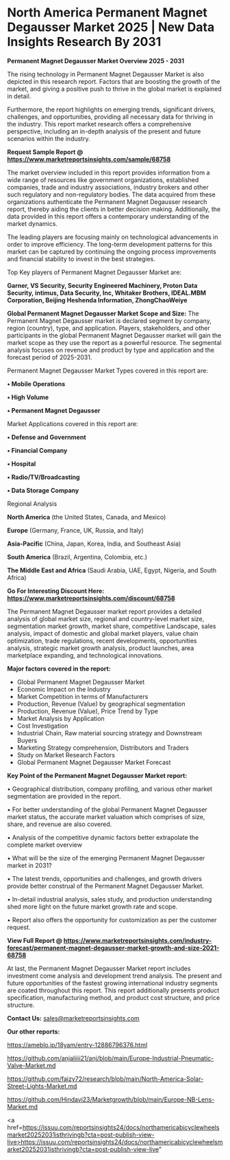 # North America Permanent Magnet Degausser Market 2025 | New Data Insights Research By 2031

<Strong> Permanent Magnet Degausser Market Overview 2025 - 2031</strong>

The rising technology in Permanent Magnet Degausser Market is also depicted in this research report. Factors that are boosting the growth of the market, and giving a positive push to thrive in the global market is explained in detail.

Furthermore, the report highlights on emerging trends, significant drivers, challenges, and opportunities, providing all necessary data for thriving in the industry. This report market research offers a comprehensive perspective, including an in-depth analysis of the present and future scenarios within the industry.

<strong>Request Sample Report @ <a href=https://www.marketreportsinsights.com/sample/68758>https://www.marketreportsinsights.com/sample/68758</a></strong>

The market overview included in this report provides information from a wide range of resources like government organizations, established companies, trade and industry associations, industry brokers and other such regulatory and non-regulatory bodies. The data acquired from these organizations authenticate the Permanent Magnet Degausser research report, thereby aiding the clients in better decision making. Additionally, the data provided in this report offers a contemporary understanding of the market dynamics.

The leading players are focusing mainly on technological advancements in order to improve efficiency. The long-term development patterns for this market can be captured by continuing the ongoing process improvements and financial stability to invest in the best strategies.

Top Key players of Permanent Magnet Degausser Market are:

<strong>Garner, VS Security, Security Engineered Machinery, Proton Data Security, intimus, Data Security, Inc, Whitaker Brothers, IDEAL.MBM Corporation, Beijing Heshenda Information, ZhongChaoWeiye</strong>

<strong><b>Global Permanent Magnet Degausser Market Scope and Size:</b></strong>
The Permanent Magnet Degausser market is declared segment by company, region (country), type, and application. Players, stakeholders, and other participants in the global Permanent Magnet Degausser market will gain the market scope as they use the report as a powerful resource. The segmental analysis focuses on revenue and product by type and application and the forecast period of 2025-2031.

Permanent Magnet Degausser Market Types covered in this report are:

<strong>• Mobile Operations

• High Volume

• Permanent Magnet Degausser</strong>

Market Applications covered in this report are:

<strong>• Defense and Government

• Financial Company

• Hospital

• Radio/TV/Broadcasting

• Data Storage Company</strong> 

Regional Analysis

<strong>North America</strong> (the United States, Canada, and Mexico)

<strong>Europe</strong> (Germany, France, UK, Russia, and Italy)

<strong>Asia-Pacific</strong> (China, Japan, Korea, India, and Southeast Asia)

<strong>South America</strong> (Brazil, Argentina, Colombia, etc.)

<strong>The Middle East and Africa</strong> (Saudi Arabia, UAE, Egypt, Nigeria, and South Africa)

<strong>Go For Interesting Discount Here: <a href=https://www.marketreportsinsights.com/discount/68758>https://www.marketreportsinsights.com/discount/68758</a></strong>

The Permanent Magnet Degausser market report provides a detailed analysis of global market size, regional and country-level market size, segmentation market growth, market share, competitive Landscape, sales analysis, impact of domestic and global market players, value chain optimization, trade regulations, recent developments, opportunities analysis, strategic market growth analysis, product launches, area marketplace expanding, and technological innovations.

<strong><b>Major factors covered in the report:</b></strong>
<ul>
  <li>Global Permanent Magnet Degausser Market </li>
  <li>Economic Impact on the Industry</li>
  <li>Market Competition in terms of Manufacturers</li>
  <li>Production, Revenue (Value) by geographical segmentation</li>
  <li>Production, Revenue (Value), Price Trend by Type</li>
  <li>Market Analysis by Application</li>
  <li>Cost Investigation</li>
  <li>Industrial Chain, Raw material sourcing strategy and Downstream Buyers</li>
  <li>Marketing Strategy comprehension, Distributors and Traders</li>
  <li>Study on Market Research Factors</li>
  <li>Global Permanent Magnet Degausser Market Forecast</li>
</ul>

<strong><b>Key Point of the Permanent Magnet Degausser Market report:</b></strong>

• Geographical distribution, company profiling, and various other market segmentation are provided in the report.

• For better understanding of the global Permanent Magnet Degausser market status, the accurate market valuation which comprises of size, share, and revenue are also covered.

• Analysis of the competitive dynamic factors better extrapolate the complete market overview

• What will be the size of the emerging Permanent Magnet Degausser market in 2031?

• The latest trends, opportunities and challenges, and growth drivers provide better construal of the Permanent Magnet Degausser Market.

• In-detail industrial analysis, sales study, and production understanding shed more light on the future market growth rate and scope.

• Report also offers the opportunity for customization as per the customer request.

<strong><b>View Full Report @ <a href=https://www.marketreportsinsights.com/industry-forecast/permanent-magnet-degausser-market-growth-and-size-2021-68758>https://www.marketreportsinsights.com/industry-forecast/permanent-magnet-degausser-market-growth-and-size-2021-68758</a></b></strong>


At last, the Permanent Magnet Degausser Market report includes investment come analysis and development trend analysis. The present and future opportunities of the fastest growing international industry segments are coated throughout this report. This report additionally presents product specification, manufacturing method, and product cost structure, and price structure.

<strong>Contact Us:</strong>
sales@marketreportsinsights.com

<strong>Our other reports:</strong>

<a href=https://ameblo.jp/18yam/entry-12886796376.html>https://ameblo.jp/18yam/entry-12886796376.html</a>

<a href=https://github.com/anjaliiii21/anj/blob/main/Europe-Industrial-Pneumatic-Valve-Market.md>https://github.com/anjaliiii21/anj/blob/main/Europe-Industrial-Pneumatic-Valve-Market.md</a>

<a href=https://github.com/faizy72/research/blob/main/North-America-Solar-Street-Lights-Market.md>https://github.com/faizy72/research/blob/main/North-America-Solar-Street-Lights-Market.md</a>

<a href=https://github.com/Hindavi23/Marketgrowth/blob/main/Europe-NB-Lens-Market.md>https://github.com/Hindavi23/Marketgrowth/blob/main/Europe-NB-Lens-Market.md</a>

<a href=https://issuu.com/reportsinsights24/docs/northamericabicyclewheelsmarket20252031isthrivingb?cta=post-publish-view-live>https://issuu.com/reportsinsights24/docs/northamericabicyclewheelsmarket20252031isthrivingb?cta=post-publish-view-live</a>"
